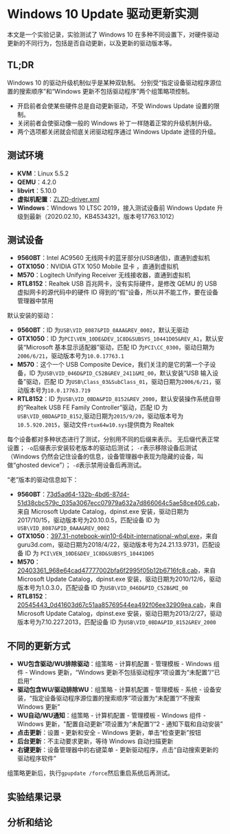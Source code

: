 # Windows 10 Update 驱动更新实测

本文是一个实验记录，实验测试了 Windows 10 在多种不同设置下，对硬件驱动更新的不同行为，包括是否自动更新，以及更新的驱动版本等。

## TL;DR

Windows 10 的驱动升级机制似乎是某种双轨制。 分别受“指定设备驱动程序源位置的搜索顺序”和“Windows 更新不包括驱动程序”两个组策略项控制。

* 开启前者会使某些硬件总是自动更新驱动，不受 Windows Update 设置的限制。
* 关闭前者会使驱动像一般的 Windows 补丁一样随着正常的升级机制升级。
* 两个选项都关闭就会彻底关闭驱动程序通过 Windows Update 途径的升级。

## 测试环境

* **KVM**：Linux 5.5.2
* **QEMU**：4.2.0
* **libvirt**：5.10.0
* **虚拟机配置**：[ZLZD-driver.xml](ZLZD-driver.xml)
* **Windows**：Windows 10 LTSC 2019，接入测试设备前 Windows Update 升级到最新（2020.02.10，KB4534321，版本号17763.1012）

## 测试设备

* **9560BT**：Intel AC9560 无线网卡的蓝牙部分(USB通信)，直通到虚拟机
* **GTX1050**：NVIDIA GTX 1050 Mobile 显卡 ，直通到虚拟机
* **M570**：Logitech Unifying Receiver 无线接收器，直通到虚拟机
* **RTL8152**：Realtek USB 百兆网卡，没有实际硬件，是修改 QEMU 的 USB 虚拟网卡的源代码中的硬件 ID 得到的“假”设备，所以并不能工作，要在设备管理器中禁用

默认安装的驱动：
* **9560BT**：ID 为`USB\VID_8087&PID_0AAA&REV_0002`，默认无驱动
* **GTX1050**：ID 为`PCI\VEN_10DE&DEV_1C8D&SUBSYS_10441D05&REV_A1`，默认安装“Microsoft 基本显示适配器”驱动，匹配 ID 为`PCI\CC_0300`，驱动日期为`2006/6/21`，驱动版本号为`10.0.17763.1`
* **M570**：这个一个 USB Composite Device，我们关注的是它的第一个子设备，ID 为`USB\VID_046D&PID_C52B&REV_2411&MI_00`，默认安装“USB 输入设备”驱动，匹配 ID 为`USB\Class_03&SubClass_01`，驱动日期为`2006/6/21`，驱动版本号为`10.0.17763.719`
* **RTL8152**：ID 为`USB\VID_0BDA&PID_8152&REV_2000`，默认安装操作系统自带的“Realtek USB FE Family Controller”驱动，匹配 ID 为`USB\VID_0BDA&PID_8152`,驱动日期为`2015/9/20`，驱动版本号为`10.5.920.2015`，驱动文件`rtux64w10.sys`提供商为 Realtek

每个设备都对多种状态进行了测试，分别用不同的后缀来表示。
无后缀代表正常设置；
`-o`后缀表示安装较老版本的驱动后测试；
`-r`表示移除设备后测试（Windows 仍然会记住设备的信息，设备管理器中表现为隐藏的设备，叫做“ghosted device”）；
`-d`表示禁用设备后再测试。

“老”版本的驱动信息如下：
* **9560BT**：[73d5ad64-132b-4bd6-87d4-51d38cbc579c_035a3067ecc07979a632a7d866064c5ae58ce406.cab](73d5ad64-132b-4bd6-87d4-51d38cbc579c_035a3067ecc07979a632a7d866064c5ae58ce406.cab)，来自 Microsoft Update Catalog，dpinst.exe 安装，驱动日期为2017/10/15，驱动版本号为20.10.0.5，匹配设备 ID 为`USB\VID_8087&PID_0AAA&REV_0002`
* **GTX1050**：[397.31-notebook-win10-64bit-international-whql.exe](https://www.guru3d.com/files-details/geforce-397-31-whql-driver-download.html)，来自 guru3d.com，驱动日期为2018/4/22，驱动版本号为24.21.13.9731，匹配设备 ID 为 `PCI\VEN_10DE&DEV_1C8D&SUBSYS_10441D05`
* **M570**：[20403361_968e64cad47777002bfa6f2995f05b12b6716fc8.cab](20403361_968e64cad47777002bfa6f2995f05b12b6716fc8.cab)，来自 Microsoft Update Catalog，dpinst.exe 安装，驱动日期为2010/12/6，驱动版本号为1.0.3.0，匹配设备 ID 为`USB\VID_046D&PID_C52B&MI_00`
* **RTL8152**：[20545443_0d41603d67c51aa85769544ea492f06ee32909ea.cab](20545443_0d41603d67c51aa85769544ea492f06ee32909ea.cab)，来自 Microsoft Update Catalog，dpinst.exe 安装，驱动日期为2013/2/27，驱动版本号为7.10.227.2013，匹配设备 ID 为`USB\VID_0BDA&PID_8152&REV_2000`

## 不同的更新方式

* **WU包含驱动/WU排除驱动**：组策略 - 计算机配置 - 管理模板 - Windows 组件 - Windows 更新，“Windows 更新不包括驱动程序”项设置为“未配置”/“已启用”
* **驱动包含WU/驱动排除WU**：组策略 - 计算机配置 - 管理模板 - 系统 - 设备安装，“指定设备驱动程序源位置的搜索顺序”项设置为“未配置”/“不搜索 Windows 更新”
* **WU自动/WU通知**：组策略 - 计算机配置 - 管理模板 - Windows 组件 - Windows 更新，"配置自动更新"项设置为“未配置”/“2 - 通知下载和自动安装”
* **点击更新**：设置 - 更新和安全 - Windows 更新，单击“检查更新”按钮
* **后台更新**：不主动要求更新，等待 Windows 自动扫描更新
* **右键更新**：设备管理器中的右键菜单 - 更新驱动程序，点击“自动搜索更新的驱动程序软件”

组策略更新后，执行`gpupdate /force`然后重启系统后再测试。

## 实验结果记录

## 分析和结论

